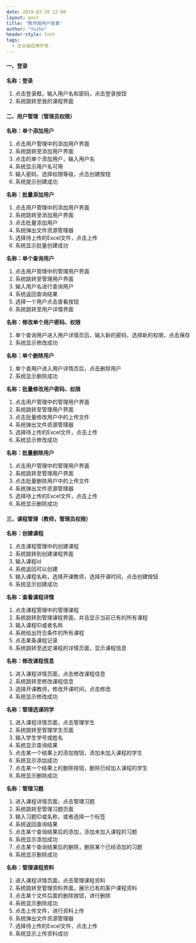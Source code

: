 ```yaml
---
date: 2019-03-20 12:00
layout: post
title: "教师端用户故事"
author: "Yuzhe"
header-style: text
tags:
  - 企业级应用开发
---
```


#### 一、登录

**名称：登录**

1. 点击登录框，输入用户名和密码，点击登录按钮
2. 系统跳转至我的课程界面

#### 二、用户管理（管理员权限）

**名称：单个添加用户**

1. 点击用户管理中的添加用户界面
2. 系统跳转至添加用户界面
3. 点击的单个添加用户，输入用户名
4. 系统显示用户名可用
5. 输入密码，选择权限等级，点击创建按钮
6. 系统提示创建成功

**名称：批量添加用户**

1. 点击用户管理中的添加用户界面
2. 系统跳转至添加用户界面
3. 点击批量添加用户
4. 系统弹出文件资源管理器
5. 选择待上传的Excel文件，点击上传
6. 系统显示批量创建成功

**名称：单个查询用户**

1. 点击用户管理中的管理用户界面
2. 系统跳转至管理用户界面
3. 输入用户名进行查询用户
4. 系统返回查询结果
5. 选择一个用户点击查看按钮
6. 系统跳转至用户详情界面

**名称：修改单个用户密码、权限**

1. 单个查询用户进入用户详情页后，输入新的密码，选择新的权限，点击保存
2. 系统显示修改成功

**名称：单个删除用户**

1. 单个查用户进入用户详情页后，点击删除用户
2. 系统显示删除成功

**名称：批量修改用户密码、权限**

1. 点击用户管理中的管理用户界面
2. 系统跳转至管理用户界面
3. 点击批量修改用户中的上传文件
4. 系统弹出文件资源管理器
5. 选择待上传的Excel文件，点击上传
6. 系统显示修改成功

**名称：批量删除用户**

1. 点击用户管理中的管理用户界面
2. 系统跳转至管理用户界面
3. 点击批量删除用户中的上传文件
4. 系统弹出文件资源管理器
5. 选择待上传的Excel文件，点击上传
6. 系统显示删除成功

#### 三、课程管理（教师，管理员权限）

**名称：创建课程**

1. 点击课程管理中的创建课程
2. 系统跳转到创建课程界面
3. 输入课程id
4. 系统返回可以创建
5. 输入课程名称，选择开课教师，选择开课时间，点击创建按钮
6. 系统显示创建成功

**名称：查看课程详情**

1. 点击课程管理中的管理课程
2. 系统跳转到管理课程界面，并且显示当前已有的所有课程
3. 输入课程ID或者名称
4. 系统给出符合条件的所有课程
5. 点击某条课程记录
6. 系统跳转至选定课程的详情页面，显示课程信息

**名称：修改课程信息**

1. 进入课程详情页面，点击修改课程信息
2. 系统跳转至修改课程信息
3. 选择开课教师，修改开课时间，点击修改
4. 系统显示修改成功

**名称：管理选课同学**

1. 进入课程详情页面，点击管理学生
2. 系统跳转至管理学生页面
3. 输入学生学号或姓名
4. 系统显示查询结果
5. 点击某一个结果上的添加按钮，添加未加入课程的学生
6. 系统显示添加成功
7. 点击某一个结果上的删除按钮，删除已经加入课程的学生
8. 系统显示删除成功

**名称：管理习题**

1. 进入课程详情页面，点击管理习题
2. 系统跳转至管理习题页面
3. 输入习题ID或名称，或者选择一个标签
4. 系统返回查询结果
5. 点击某个查询结果后的添加，添加未加入课程的习题
6. 系统显示添加成功
7. 点击某个查询结果后的删除，删除某个已经添加的习题
8. 系统显示删除成功

**名称：管理课程资料**

1. 进入课程详情页面，点击管理课程资料
2. 系统跳转至管理资料界面，展示已有的客户课程资料
3. 点击某个文件后面的删除按钮，进行删除
4. 系统显示删除成功
5. 点击上传文件，进行资料上传
6. 系统弹出文件资源管理器
7. 选择待上传的Excel文件，点击上传
8. 系统显示上传资料成功

